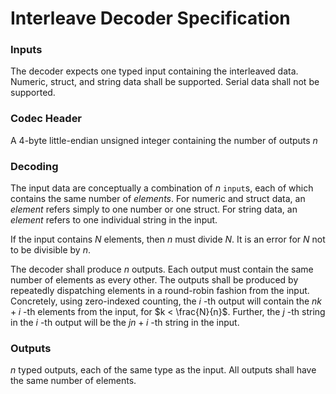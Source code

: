 # Interleave Decoder Specification

### Inputs
The decoder expects one typed input containing the interleaved data. Numeric, struct, and string data shall be supported. Serial data shall not be supported.

### Codec Header
A 4-byte little-endian unsigned integer containing the number of outputs $n$

### Decoding
The input data are conceptually a combination of $n$ `input`s, each of which contains the same number of $\textit{elements}$. For numeric and struct data, an $\textit{element}$ refers simply to one number or one struct. For string data, an $\textit{element}$ refers to one individual string in the input.

If the input contains $N$ elements, then $n$ must divide $N$. It is an error for $N$ not to be divisible by $n$.

The decoder shall produce $n$ outputs. Each output must contain the same number of elements as every other. The outputs shall be produced by repeatedly dispatching elements in a round-robin fashion from the input. Concretely, using zero-indexed counting, the $i$ -th output will contain the $nk + i$ -th elements from the input, for $k < \frac{N}{n}$. Further, the $j$ -th string in the $i$ -th output will be the $jn + i$ -th string in the input.

### Outputs
$n$ typed outputs, each of the same type as the input. All outputs shall have the same number of elements.

